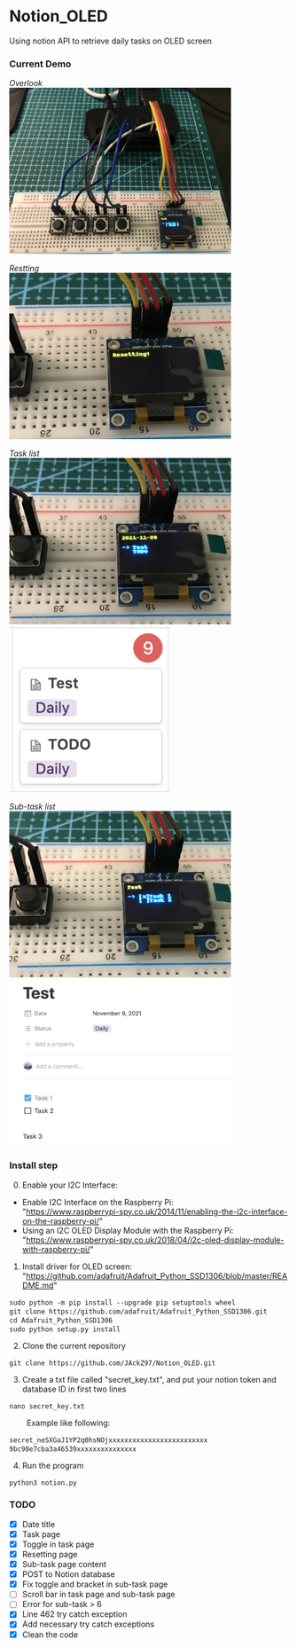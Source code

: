 # Notion_OLED
Using notion API to retrieve daily tasks on OLED screen

### Current Demo
<i> Overlook </i>  
<img src="https://raw.githubusercontent.com/JAckZ97/Notion_OLED/main/Image/IMG_1384.jpg" width="400" height="300" /> 

<i> Restting </i>  
<img src="https://raw.githubusercontent.com/JAckZ97/Notion_OLED/main/Image/IMG_1380.JPG" width="400" height="300" />  

<i> Task list </i>  
<img src="https://raw.githubusercontent.com/JAckZ97/Notion_OLED/main/Image/IMG_1382.JPG" width="400" height="300" />
<img src="https://raw.githubusercontent.com/JAckZ97/Notion_OLED/main/Image/Screen%20Shot%202021-11-09%20at%2011.38.03%20PM.png" width="290" height="300" />

<i> Sub-task list </i>  
<img src="https://raw.githubusercontent.com/JAckZ97/Notion_OLED/main/Image/IMG_1383.JPG" width="400" height="300" />
<img src="https://raw.githubusercontent.com/JAckZ97/Notion_OLED/main/Image/Screen%20Shot%202021-11-09%20at%2011.53.43%20PM.png" width="400" height="300" />


### Install step
0. Enable your I2C Interface:
- Enable I2C Interface on the Raspberry Pi:  
"https://www.raspberrypi-spy.co.uk/2014/11/enabling-the-i2c-interface-on-the-raspberry-pi/"
- Using an I2C OLED Display Module with the Raspberry Pi:  
"https://www.raspberrypi-spy.co.uk/2018/04/i2c-oled-display-module-with-raspberry-pi/"
1. Install driver for OLED screen:  
"https://github.com/adafruit/Adafruit_Python_SSD1306/blob/master/README.md"
```
sudo python -m pip install --upgrade pip setuptools wheel
git clone https://github.com/adafruit/Adafruit_Python_SSD1306.git
cd Adafruit_Python_SSD1306
sudo python setup.py install
```
2. Clone the current repository
```
git clone https://github.com/JAckZ97/Notion_OLED.git
```
3. Create a txt file called "secret_key.txt", and put your notion token and database ID in first two lines
```
nano secret_key.txt
```
&nbsp;&nbsp;&nbsp;&nbsp;&nbsp;&nbsp;&nbsp;&nbsp;Example like following:
```
secret_neSXGaJ1YP2q0hsNOjxxxxxxxxxxxxxxxxxxxxxxxxx
9bc98e7cba3a46539xxxxxxxxxxxxxxx
```
4. Run the program
```
python3 notion.py
```

### TODO
- [x] Date title
- [x] Task page
- [x] Toggle in task page
- [x] Resetting page
- [x] Sub-task page content
- [x] POST to Notion database
- [x] Fix toggle and bracket in sub-task page
- [ ] Scroll bar in task page and sub-task page
- [ ] Error for sub-task > 6
- [x] Line 462 try catch exception
- [x] Add necessary try catch exceptions
- [x] Clean the code
